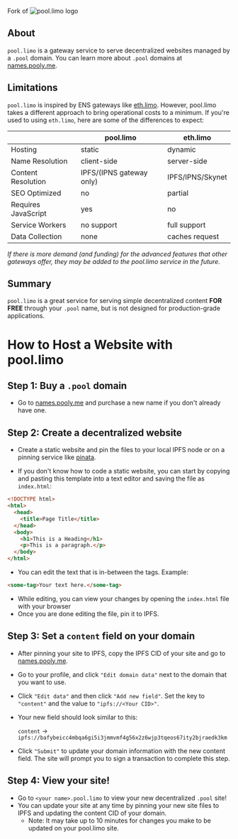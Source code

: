 Fork of
![pool.limo logo](https://pool.limo/img/banner.png)

## About

`pool.limo` is a gateway service to serve decentralized websites managed by a `.pool` domain. You can learn more about `.pool` domains at [names.pooly.me](https://names.pooly.me/).

## Limitations

`pool.limo` is inspired by ENS gateways like [eth.limo](https://eth.limo). However, pool.limo takes a different approach to bring operational costs to a minimum. If you're used to using `eth.limo`, here are some of the differences to expect:

|                    | pool.limo                | eth.limo           |
|--------------------|--------------------------|--------------------|
| Hosting            | static                   | dynamic            |
| Name Resolution    | client-side              | server-side        |
| Content Resolution | IPFS/(IPNS gateway only) | IPFS/IPNS/Skynet   |
| SEO Optimized      | no                       | partial            |
| Requires JavaScript| yes                      | no                 |
| Service Workers    | no support               | full support       |
| Data Collection    | none                     | caches request     |

*If there is more demand (and funding) for the advanced features that other gateways offer, they may be added to the pool.limo service in the future.*

## Summary

`pool.limo` is a great service for serving simple decentralized content **FOR FREE** through your `.pool` name, but is not designed for production-grade applications.

# How to Host a Website with pool.limo

## Step 1: Buy a `.pool` domain

- Go to [names.pooly.me](https://names.pooly.me/) and purchase a new name if you don't already have one.

## Step 2: Create a decentralized website

- Create a static website and pin the files to your local IPFS node or on a pinning service like [pinata](https://pinata.cloud).

- If you don't know how to code a static website, you can start by copying and pasting this template into a text editor and saving the file as `index.html`:

```html
<!DOCTYPE html>
<html>
  <head>
    <title>Page Title</title>
  </head>
  <body>
    <h1>This is a Heading</h1>
    <p>This is a paragraph.</p>
  </body>
</html>
```

- You can edit the text that is in-between the tags. Example:
```html
<some-tag>Your text here.</some-tag>
```

- While editing, you can view your changes by opening the `index.html` file with your browser
- Once you are done editing the file, pin it to IPFS.

## Step 3: Set a `content` field on your domain

- After pinning your site to IPFS, copy the IPFS CID of your site and go to [names.pooly.me](https://names.pooly.me/).

- Go to your profile, and click `"Edit domain data"` next to the domain that you want to use.

- Click `"Edit data"` and then click `"Add new field"`. Set the key to `"content"` and the value to `"ipfs://<Your CID>"`.

- Your new field should look similar to this:

  `content` -> `ipfs://bafybeicc4mbqa6gi5i3jmmvmf4g56x2z6wjp3tqeos67ity2bjraedk3km`

- Click `"Submit"` to update your domain information with the new content field. The site will prompt you to sign a transaction to complete this step.

## Step 4: View your site!

- Go to `<your name>.pool.limo` to view your new decentralized `.pool` site!
- You can update your site at any time by pinning your new site files to IPFS and updating the content CID of your domain.
    - Note: It may take up to 10 minutes for changes you make to be updated on your pool.limo site.